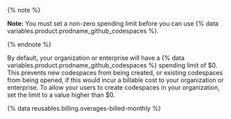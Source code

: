 {% note %}

**Note:** You must set a non-zero spending limit before you can use {% data variables.product.prodname_github_codespaces %}.

{% endnote %}

By default, your organization or enterprise will have a {% data variables.product.prodname_github_codespaces %} spending limit of $0. This prevents new codespaces from being created, or existing codespaces from being opened, if this would incur a billable cost to your organization or enterprise. To allow your users to create codespaces in your organization, set the limit to a value higher than $0.

{% data reusables.billing.overages-billed-monthly %}
